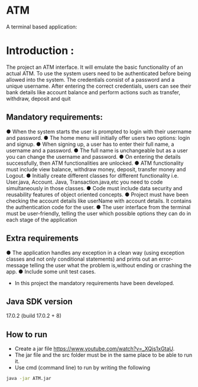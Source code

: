 # ATM
A terminal based application:

# Introduction : 
The project an ATM interface. It will emulate the basic functionality of an actual ATM. To use the system users need to be authenticated before being allowed into the system. 
The credentials consist of a password and a unique username. After entering the correct credentials, users can see their bank details like account balance and perform actions such as transfer, withdraw, deposit and quit

## Mandatory requirements:
● When the system starts the user is prompted to login with their username and password.
● The home menu will initially offer users two options: login and signup.
● When signing up, a user has to enter their full name, a username and a password.
● The full name is unchangeable but as a user you can change the username and password.
● On entering the details successfully, then ATM functionalities are unlocked.
● ATM functionality must include view balance, withdraw money, deposit, transfer money and Logout.
● Initially create different classes for different functionality i.e. User.java, Account. Java, Transaction.java,etc you need to code simultaneously in
those classes.
● Code must include data security and reusability features of object oriented concepts.
● Project must have been checking the account details like userName with account details. It contains the authentication code for the user.
● The user interface from the terminal must be user-friendly, telling the user which possible options they can do in each stage of the application

## Extra requirements
● The application handles any exception in a clean way (using exception classes and not only conditional statements) and prints out
an error-message telling the user what the problem is,without ending or crashing the app.
● Include some unit test cases.


* In this project the mandatory requirements have been developed.

## Java SDK version
17.0.2 (build 17.0.2 + 8)

## How to run
* Create a jar file https://www.youtube.com/watch?v=_XQjs1xGtaU.
* The jar file and the src folder must be in the same place to be able to run it.
* Use cmd (command line) to run by writing the following 
```bash
java -jar ATM.jar
``` 
